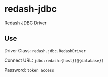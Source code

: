 # redash-jdbc
Redash JDBC Driver

## Use
Driver Class: `redash.jdbc.RedashDriver`

Connect URL: `jdbc:redash:{host}[@{database}]`

Password: `token access`
